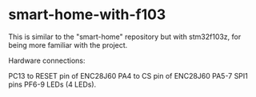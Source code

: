 # smart-home-with-f103

This is similar to the "smart-home" repository but with stm32f103z, for being more familiar with the project.


Hardware connections:

PC13 to RESET pin of ENC28J60
PA4 to CS pin of ENC28J60
PA5-7 SPI1 pins
PF6-9 LEDs (4 LEDs).

